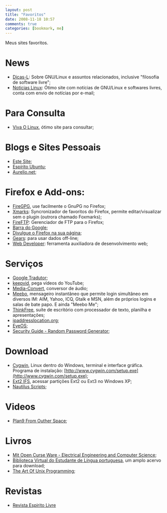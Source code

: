 ```yaml
---
layout: post
title: "Favoritos"
date: 2008-11-18 10:57
comments: true
categories: [bookmark, me]
---
```


Meus sites favoritos.

# News

* [Dicas-L](http://www.dicas-l.com.br/): Sobre GNU/Linux e   assuntos relacionados, inclusive "filosofia de software livre";
* [Notícias Linux](http://noticiaslinux.com.br/): Ótimo site com notícias de GNU/Linux e softwares livres, conta com envio de notícias por e-mail;

# Para Consulta

* [Viva O Linux](http://www.vivaolinux.com.br/), ótimo site para consultar;

# Blogs e Sites Pessoais

* [Este Site](http://dmitry.eti.br/);
* [Espírito Ubuntu](http://espiritubuntu.blogspot.com/);
* [Aurelio.net](http://aurelio.net/);

# Firefox e Add-ons:

* [FireGPG](http://getfiregpg.org/), use facilmente o GnuPG no Firefox;
* [Xmarks](https://www.xmarks.com/): Syncronizador de favoritos do Firefox, permite editar/visualizar sem o plugin (outrora chamado Foxmarks);
* [FireFTP](https://addons.mozilla.org/pt-BR/firefox/addon/684): Gerenciador de FTP para o Firefox;
* [Barra do Google](http://www.google.com/tools/firefox/);
* [Divulgue o Firefox na sua página](http://br.mozdev.org/firefox/botoes/);
* [Gears](http://gears.google.com/): para usar dados off-line</a>;
* [Web Developer](https://addons.mozilla.org/pt-BR/firefox/addon/60): ferramenta auxiliadora de desenvolvimento web;

# Serviços

* [Google Tradutor](http://translate.google.com/);
* [keepvid](http://keepvid.com/), pega vídeos do YouTube;
* [Media-Convert](http://media-convert.com/), conversor de áudio;
* [Meebo](http://www.meebo.com/), mensageiro instantâneo que permite login simultâneo em diversos IM: AIM, Yahoo, ICQ, Gtalk e   MSN, além de próprios logins e salas de bate papo. E ainda "Meebo Me";
* [ThinkFree](http://www.thinkfree.com/), suíte de escritório com processador de texto, planilha e apresentações;
* [ipaddresslocation.org](http://ipaddresslocation.org/);
* [EyeOS](http://www.eyeos.org/);
* [Security Guide - Random Password Generator](http://www.pctools.com/%C2%ADguides/password/);

# Download

* [Cygwin](http://www.cygwin.com/), Linux dentro do Windows, terminal e interface gráfica. Programa de instalação: [http://www.cygwin.com/setup.exe](http://www.cygwin.com/setup.exe);
* [Ext2 IFS](http://www.fs-driver.org/), acessar partições Ext2 ou Ext3 no Windows XP;
* [Nautilus Scripts](http://g-scripts.sourceforge.net/);

# Videos

* [Plan9 From Outher Space](http://video.google.com/­videoplay?docid=-7038656109656489183);

# Livros

* [Mit Open Curse Ware - Electrical Engineering and Computer Science](http://ocw.mit.edu/OcwWeb/Electrical-Engineering-and-Computer-Science/);
* [Biblioteca Virtual do Estudante de Língua portuguesa](http://bibvirt.futuro.usp.br/), um amplo acervo para download;
* [The Art Of Unix Programming](http://catb.org/%7Eesr/%C2%ADwritings/taoup/html/);

# Revistas

* [Revista Espirito Livre](http://www.revista.espiritolivre.org/)
